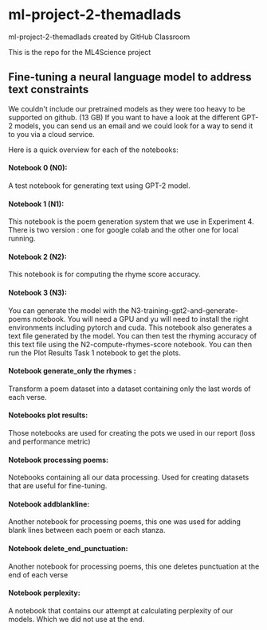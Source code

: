 # ml-project-2-themadlads
ml-project-2-themadlads created by GitHub Classroom


This is the repo for the ML4Science project 
## Fine-tuning a neural language model to address text constraints

We couldn't include our pretrained models as they were too heavy to be supported on github. (13 GB)
If you want to have a look at the different GPT-2 models, you can send us an email and we could look for a way to send it to you via a cloud service.


Here is a quick overview for each of the notebooks:

#### Notebook 0 (N0):
A test notebook for generating text using  GPT-2 model.

#### Notebook 1 (N1):
This notebook is the poem generation system that we use in Experiment 4.
There is two version : one for google colab and the other one for local running.

#### Notebook 2 (N2):
This notebook is for computing the rhyme score accuracy.

#### Notebook 3 (N3):
You can generate the model with the N3-training-gpt2-and-generate-poems notebook. You will need a GPU and yu will need to install the  right environments including pytorch and cuda. 
This notebook also generates a text file generated by the model. You can then test the rhyming accuracy of this text file using the N2-compute-rhymes-score notebook. You can then run the Plot Results Task 1 notebook to get the plots. 

#### Notebook generate_only the rhymes :
Transform a poem dataset into a dataset containing only the last words of each verse.

#### Notebooks plot results:
Those notebooks are used for creating the pots we used in our report (loss and performance metric)

#### Notebook processing poems:
Notebooks containing all our data processing. Used for creating datasets that are useful for fine-tuning.

#### Notebook addblankline:
Another notebook for processing poems, this one was used for adding blank lines between each poem or each stanza.

#### Notebook delete_end_punctuation:
Another notebook for processing poems, this one deletes punctuation at the end of each verse

#### Notebook perplexity:
A notebook that contains our attempt at calculating perplexity of our models. Which we did not use at the end.

